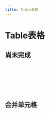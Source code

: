 ```yaml
---
title: Table表格 
---
```


# Table表格

##  尚未完成 
<br/>
<table-default></table-default>


<br/>
<br/>
<br/>
<br/>



## 合并单元格

<br/>
<table-merge></table-merge>
